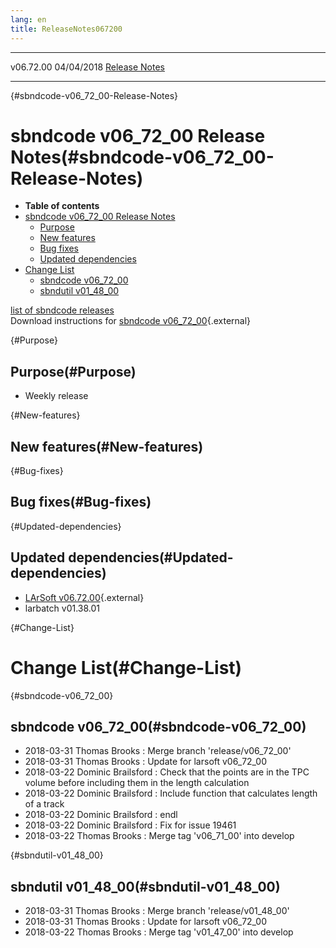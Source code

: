 ```yaml
---
lang: en
title: ReleaseNotes067200
---
```


  ----------- ------------ -- -- ------------------------------------------------------
  v06.72.00   04/04/2018         [Release Notes](ReleaseNotes067200.html)
  ----------- ------------ -- -- ------------------------------------------------------

{#sbndcode-v06_72_00-Release-Notes}

sbndcode v06\_72\_00 Release Notes(#sbndcode-v06_72_00-Release-Notes)
======================================================================================

-   **Table of contents**
-   [sbndcode v06\_72\_00 Release
    Notes](#sbndcode-v06_72_00-Release-Notes)
    -   [Purpose](#Purpose)
    -   [New features](#New-features)
    -   [Bug fixes](#Bug-fixes)
    -   [Updated dependencies](#Updated-dependencies)
-   [Change List](#Change-List)
    -   [sbndcode v06\_72\_00](#sbndcode-v06_72_00)
    -   [sbndutil v01\_48\_00](#sbndutil-v01_48_00)

[list of sbndcode
releases](List_of_SBND_code_releases.html)\
Download instructions for [sbndcode
v06\_72\_00](http://scisoft.fnal.gov/scisoft/bundles/sbnd/v06_72_00/sbndcode-v06_72_00.html){.external}

{#Purpose}

Purpose(#Purpose)
----------------------------------

-   Weekly release

{#New-features}

New features(#New-features)
--------------------------------------------

{#Bug-fixes}

Bug fixes(#Bug-fixes)
--------------------------------------

{#Updated-dependencies}

Updated dependencies(#Updated-dependencies)
------------------------------------------------------------

-   [LArSoft
    v06.72.00](https://cdcvs.fnal.gov/redmine/projects/larsoft/wiki/ReleaseNotes067200){.external}
-   larbatch v01.38.01

{#Change-List}

Change List(#Change-List)
==========================================

{#sbndcode-v06_72_00}

sbndcode v06\_72\_00(#sbndcode-v06_72_00)
----------------------------------------------------------

-   2018-03-31 Thomas Brooks : Merge branch \'release/v06\_72\_00\'
-   2018-03-31 Thomas Brooks : Update for larsoft v06\_72\_00
-   2018-03-22 Dominic Brailsford : Check that the points are in the TPC
    volume before including them in the length calculation
-   2018-03-22 Dominic Brailsford : Include function that calculates
    length of a track
-   2018-03-22 Dominic Brailsford : endl
-   2018-03-22 Dominic Brailsford : Fix for issue 19461
-   2018-03-22 Thomas Brooks : Merge tag \'v06\_71\_00\' into develop

{#sbndutil-v01_48_00}

sbndutil v01\_48\_00(#sbndutil-v01_48_00)
----------------------------------------------------------

-   2018-03-31 Thomas Brooks : Merge branch \'release/v01\_48\_00\'
-   2018-03-31 Thomas Brooks : Update for larsoft v06\_72\_00
-   2018-03-22 Thomas Brooks : Merge tag \'v01\_47\_00\' into develop
